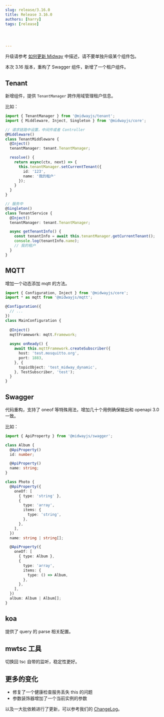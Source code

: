 ```yaml
---
slug: release/3.16.0
title: Release 3.16.0
authors: [harry]
tags: [release]




---
```


升级请参考  [如何更新 Midway](/docs/how_to_update_midway) 中描述，请不要单独升级某个组件包。

本次 3.16 版本，重构了 Swagger 组件，新增了一个租户组件。



## Tenant

新增组件，提供 `TenantManager` 跨作用域管理租户信息。

比如：

```typescript
import { TenantManager } from '@midwayjs/tenant';
import { Middleware, Inject, Singleton } from '@midwayjs/core';

// 请求链路中设置，中间件或者 Controller
@Middleware()
class TenantMiddleware {
  @Inject()
  tenantManager: tenant.TenantManager;

  resolve() {
    return async(ctx, next) => {
      this.tenantManager.setCurrentTenant({
        id: '123',
        name: '我的租户'
      });
    }
  }
}

// 服务中
@Singleton()
class TenantService {
  @Inject()
  tenantManager: tenant.TenantManager;

  async getTenantInfo() {
    const tenantInfo = await this.tenantManager.getCurrentTenant();
    console.log(tenantInfo.name);
    // 我的租户
  }
}
```



## MQTT

增加一个动态添加 mqtt 的方法。

```typescript
import { Configuration, Inject } from '@midwayjs/core';
import * as mqtt from '@midwayjs/mqtt';

@Configuration({
  // ...
})
class MainConfiguration {
  
  @Inject()
  mqttFramework: mqtt.Framework;
  
  async onReady() {
    await this.mqttFramework.createSubscriber({
      host: 'test.mosquitto.org',
      port: 1883,
    }, {
      topicObject: 'test_midway_dynamic',
    }, TestSubscriber, 'test');
  }
}
```





## Swagger

代码重构，支持了 oneof 等特殊用法，增加几十个用例确保输出和 openapi 3.0 一致。

比如：

```typescript
import { ApiProperty } from '@midwayjs/swagger';  

class Album {
  @ApiProperty()
  id: number;

  @ApiProperty()
  name: string;
}

class Photo {
  @ApiProperty({
    oneOf: [
      { type: 'string' },
      {
        type: 'array',
        items: {
          type: 'string',
        },
      },
    ],
  })
  name: string | string[];

  @ApiProperty({
    oneOf: [
      { type: Album },
      {
        type: 'array',
        items: {
          type: () => Album,
        },
      },
    ],
  })
  album: Album | Album[];
}
```



## koa

提供了 query 的 parse 相关配置。



## mwtsc 工具

切换回 tsc 自带的监听，稳定性更好。



## 更多的变化

* 修复了一个健康检查服务丢失 this 的问题
* 参数装饰器增加了一个当前实例的参数

以及一大批依赖进行了更新，可以参考我们的 [ChangeLog](https://midwayjs.org/changelog/v3.15.0)。
